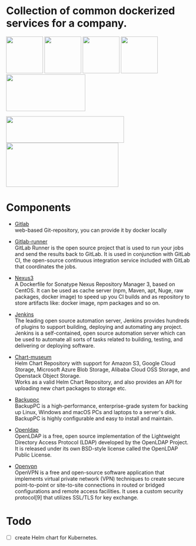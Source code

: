 # Collection of common dockerized services for a company. 

<img src="https://avatars0.githubusercontent.com/u/1086321?s=200&v=4" height="100" width="100">  <img src="https://guides.sonatype.com/images/logos/nxrm3.png" height="100" width="100">  <img src="https://wiki.jenkins.io/download/attachments/2916393/logo.png?version=1&modificationDate=1302753947000&api=v2" height="100" width="100">  <img src="https://github.com/helm/chartmuseum/raw/master/logo.png" height="100" width="100">  <img src="https://sm.pcmag.com/t/pcmag_uk/review/o/openvpn-24/openvpn-243_x3m1.640.jpg" width="215" height="100">

<img src="https://backuppc.github.io/backuppc/images/logos/logo320.png" height="72" width="320">  <img src="https://www.openldap.org/images/headers/LDAPworm.gif" height="120" width="305">  

# Components

* [Gitlab](https://hub.docker.com/r/sameersbn/gitlab/tags/)  
    web-based Git-repository, you can provide it by docker locally  

* [Gitlab-runner](https://hub.docker.com/r/gitlab/gitlab-runner/tags/)  
    GitLab Runner is the open source project that is used to run your jobs and send the results back to GitLab.
    It is used in conjunction with GitLab CI, the open-source continuous integration service included with GitLab that coordinates the jobs.  

* [Nexus3](https://hub.docker.com/r/sonatype/nexus3/tags/)  
    A Dockerfile for Sonatype Nexus Repository Manager 3, based on CentOS. It can be used as cache server (npm, Maven, apt, Nuge, raw packages, docker image) to speed up you CI builds and as repository to store artifacts like: docker image, npm packages and so on.

* [Jenkins](https://hub.docker.com/r/jenkins/jenkins/)  
    The leading open source automation server, Jenkins provides hundreds of plugins to support building, deploying and automating any project.  
    Jenkins is a self-contained, open source automation server which can be used to automate all sorts of tasks related to building, testing, and delivering or deploying software.

* [Chart-museum](https://hub.docker.com/r/chartmuseum/chartmuseum/tags/)  
    Helm Chart Repository with support for Amazon S3, Google Cloud Storage, Microsoft Azure Blob Storage, Alibaba Cloud OSS Storage, and Openstack Object Storage.  
    Works as a valid Helm Chart Repository, and also provides an API for uploading new chart packages to storage etc.

* [Backuppc](https://backuppc.github.io/backuppc/)  
    BackupPC is a high-performance, enterprise-grade system for backing up Linux, Windows and macOS PCs and laptops to a server's disk. BackupPC is highly configurable and easy to install and maintain.

* [Openldap](https://www.openldap.org/)  
    OpenLDAP is a free, open source implementation of the Lightweight Directory Access Protocol (LDAP) developed by the OpenLDAP Project. It is released under its own BSD-style license called the OpenLDAP Public License.

* [Openvpn](https://openvpn.net/)  
    OpenVPN is a free and open-source software application that implements virtual private network (VPN) techniques to create secure point-to-point or site-to-site connections in routed or bridged configurations and remote access facilities. It uses a custom security protocol[9] that utilizes SSL/TLS for key exchange.

# Todo  
- [ ] create Helm chart for Kubernetes.
